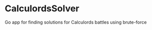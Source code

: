 CalculordsSolver
================

Go app for finding solutions for Calculords battles using brute-force
